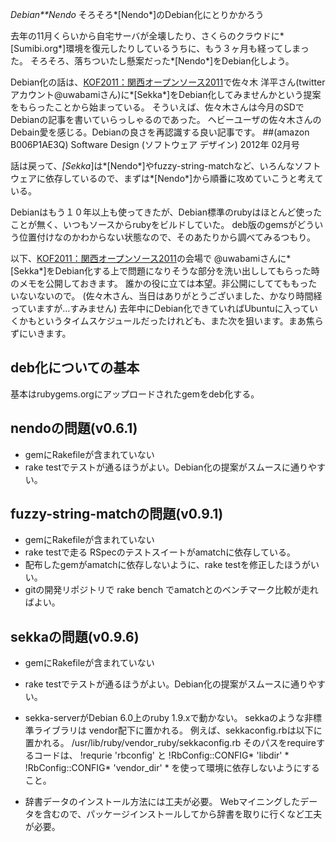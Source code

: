 *Debian**Nendo* そろそろ*[Nendo*]のDebian化にとりかかろう

去年の11月くらいから自宅サーバが全壊したり、さくらのクラウドに*[Sumibi.org*]環境を復元したりしているうちに、もう３ヶ月も経ってしまった。
そろそろ、落ちついたし懸案だった*[Nendo*]をDebian化しよう。

Debian化の話は、[KOF2011：関西オープンソース2011](http://k-of.jp/2011/index.html)で佐々木 洋平さん(twitterアカウント@uwabamiさん)に*[Sekka*]をDebian化してみませんかという提案をもらったことから始まっている。
そういえば、佐々木さんは今月のSDでDebianの記事を書いていらっしゃるのであった。
ヘビーユーザの佐々木さんのDebain愛を感じる。Debianの良さを再認識する良い記事です。
 ##(amazon B006P1AE3Q) Software Design (ソフトウェア デザイン) 2012年 02月号

話は戻って、*[Sekka*]は*[Nendo*]やfuzzy-string-matchなど、いろんなソフトウェアに依存しているので、まずは*[Nendo*]から順番に攻めていこうと考えている。

Debianはもう１０年以上も使ってきたが、Debian標準のrubyはほとんど使ったことが無く、いつもソースからrubyをビルドしていた。
deb版のgemsがどういう位置付けなのかわからない状態なので、そのあたりから調べてみるつもり。

以下、[KOF2011：関西オープンソース2011](http://k-of.jp/2011/index.html)の会場で @uwabamiさんに*[Sekka*]をDebian化する上で問題になりそうな部分を洗い出ししてもらった時のメモを公開しておきます。
誰かの役に立ては本望。非公開にしててももったいないないので。
(佐々木さん、当日はありがとうございました、かなり時間経っていますが…すみません)
去年中にDebian化できていればUbuntuに入っていくかもというタイムスケジュールだったけれども、また次を狙います。まあ焦らずにいきます。

## deb化についての基本
基本はrubygems.orgにアップロードされたgemをdeb化する。

## nendoの問題(v0.6.1)
- gemにRakefileが含まれていない
- rake testでテストが通るほうがよい。Debian化の提案がスムースに通りやすい。

## fuzzy-string-matchの問題(v0.9.1)
- gemにRakefileが含まれていない
- rake testで走る RSpecのテストスイートがamatchに依存している。
- 配布したgemがamatchに依存しないように、rake testを修正したほうがいい。
- gitの開発リポジトリで rake bench でamatchとのベンチマーク比較が走ればよい。

## sekkaの問題(v0.9.6)
- gemにRakefileが含まれていない
- rake testでテストが通るほうがよい。Debian化の提案がスムースに通りやすい。
- sekka-serverがDebian 6.0上のruby 1.9.xで動かない。
sekkaのような非標準ライブラリは vendor配下に置かれる。
例えば、sekkaconfig.rbは以下に置かれる。
 /usr/lib/ruby/vendor_ruby/sekkaconfig.rb
そのパスをrequireするコードは、
!requrie 'rbconfig'
と
!RbConfig::CONFIG* 'libdir' *
!RbConfig::CONFIG* 'vendor_dir' *
を使って環境に依存しないようにすること。

- 辞書データのインストール方法には工夫が必要。
 Webマイニングしたデータを含むので、パッケージインストールしてから辞書を取りに行くなど工夫が必要。
